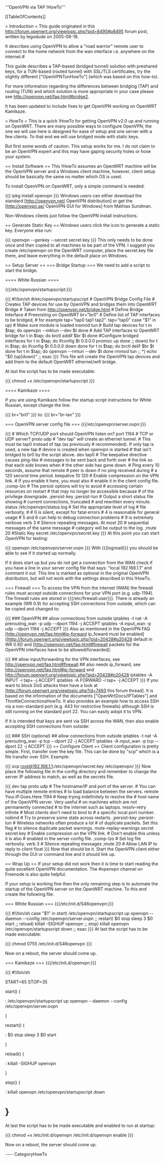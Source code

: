 '''OpenVPN via TAP !HowTo'''

\[\[TableOfContents\]\]

= Introduction = This guide originated in this
<http://forum.openwrt.org/viewtopic.php?pid=8495#p8495> forum post,
written by legodude on 2005-06-18.

It describes using OpenVPN to allow a "road warrior" remote user to
connect to the home network from the wan interface i.e. anywhere on the
internet.\#

This guide describes a TAP-based (bridged tunnel) solution with
preshared keys, for a TUN-based (routed tunnel) with SSL/TLS
certificates, try the slightly different \["OpenVPNTunHowTo"\] (which
was based on this how-to).

For more information regarding the differences between bridging (TAP)
and routing (TUN) and which solution is more appropriate in your case
please see <http://openvpn.net/faq.html#bridge2>.

It has been updated to include fixes to get OpenVPN working on OpenWRT
Kamikaze.

= HowTo = This is a quick !HowTo for getting OpenVPN v2.0 up and running
on OpenWRT. There are many possible ways to configure OpenVPN; the one
we will use here is designed for ease of setup and one server with a few
clients. To that end we will use bridged mode with static keys.

But first some words of caution. This setup works for me. I do not claim
to be an OpenVPN expert and this may have gaping security holes or hose
your system.

== Install Software == This !HowTo assumes an OpenWRT machine will be
the OpenVPN server and a Windows client machine, however, client setup
should be basically the same no matter which OS is used.

To install OpenVPN on OpenWRT, only a simple command is needed:

{{{ ipkg install openvpn }}} Windows users can either download the
standard \[<http://openvpn.net/> OpenVPN distribution\] or get the
\[<http://openvpn.se/> OpenVPN GUI for Windows\] from Mathias Sundman.

Non-Windows clients just follow the OpenVPN install instructions.

== Generate Static Key == Windows users click the icon to generate a
static key. Everyone else run:

{{{ openvpn --genkey --secret secret.key }}} This only needs to be done
once and then copied to all machines to be part of the VPN. I suggest
you create /etc/openvpn on the OpenWRT computer, place the secret.key
file there, and leave everything in the default place on Windows.

== Setup Server == === Bridge Startup === We need to add a script to
start the bridge.

==== White Russian ====

{{{/etc/openvpn/startupscript:}}}

{{{ \#!/bin/sh \#/etc/openvpn/startupscript \# OpenVPN Bridge Config
File \# Creates TAP devices for use by OpenVPN and bridges them into
OpenWRT Bridge \# Taken from <http://openvpn.net/bridge.html> \# Define
Bridge Interface \# Preexisting on OpenWRT br="br0" \# Define list of
TAP interfaces to be bridged, \# for example tap="tap0 tap1 tap2".
tap="tap0" case "\$1" in up) \# Make sure module is loaded insmod tun \#
Build tap devices for t in \$tap; do openvpn --mktun --dev \$t done \#
Add TAP interfaces to OpenWRT bridge for t in \$tap; do brctl addif \$br
\$t done \#Configure bridged interfaces for t in \$tap; do ifconfig \$t
0.0.0.0 promisc up done ;; down) for t in \$tap; do ifconfig \$t 0.0.0.0
down done for t in \$tap; do brctl delif \$br \$t done for t in \$tap;
do openvpn --rmtun --dev \$t done rmmod tun ;; \*) echo "\$0 {up|down}"
;; esac }}} This file will create the OpenVPN tap devices and add them
to the default OpenWRT ethernet/wifi bridge.

At last the script has to be made executable:

{{{ chmod +x /etc/openvpn/startupscript }}}

==== Kamikaze ====

If you are using Kamikaze follow the startup script instructions for
White Russian, except change the line:

{{{ br="br0" }}} to: {{{ br="br-lan" }}}

=== OpenVPN server config file === {{{/etc/openvpn/server.ovpn:}}}

{{{ \# Which TCP/UDP port should OpenVPN listen on? port 1194 \# TCP or
UDP server? proto udp \# "dev tap" will create an ethernet tunnel. \#
This must be tap0 instead of tap (as previously \# recommended). If only
tap is used, a new tap \# device is created when openvpn is started \#
that isn't bridged to br0 by the script above. dev tap0 \# The keepalive
directive causes ping-like \# messages to be sent back and forth over \#
the link so that each side knows when \# the other side has gone down.
\# Ping every 10 seconds, assume that remote \# peer is down if no ping
received during \# a 120 second time period. keepalive 10 120 \# Enable
compression on the VPN link. \# If you enable it here, you must also \#
enable it in the client config file. ;comp-lzo \# The persist options
will try to avoid \# accessing certain resources on restart \# that may
no longer be accessible because \# of the privilege downgrade.
;persist-key ;persist-tun \# Output a short status file showing \#
current connections, truncated \# and rewritten every minute. status
/etc/openvpn/status.log \# Set the appropriate level of log \# file
verbosity. \# \# 0 is silent, except for fatal errors \# 4 is reasonable
for general usage \# 5 and 6 can help to debug connection problems \# 9
is extremely verbose verb 3 \# Silence repeating messages. At most 20 \#
sequential messages of the same message \# category will be output to
the log. ;mute 20 \#Static Key secret /etc/openvpn/secret.key }}} At
this point you can start OpenVPN for testing:

{{{ openvpn /etc/openvpn/server.ovpn }}} With {{{logread}}} you should
be able to see if it started up normally.

If it does start up but you do not get a connection from the WAN check
if you have a line in your server config file that says: "local
192.168.1.1" and comment it out. This line is marked as optional in the
original OpenVPN distribution, but will not work with the settings
described in this !HowTo.

=== Firewall === To access the VPN from the internet (WAN) the firewall
rules must accept outside connections for your VPN port (e.g. udp-1194).
The firewall rules are stored in {{{/etc/firewall.user}}}. There is
already an example (WR 0.9) for accepting SSH connections from outside,
which can be copied and changed to:

{{{ \#\#\# OpenVPN \#\# allow connections from outside iptables -t nat
-A prerouting\_wan -p udp --dport 1194 -j ACCEPT iptables -A input\_wan
-p udp --dport 1194 -j ACCEPT }}} Also as mentioned in the OpenVPN FAQ
\[<http://openvpn.net/faq.html#ip-forward> ip\_foward must be enabled\]
(\[<http://forum.openwrt.org/viewtopic.php?pid=20428#p20428> default in
WR 0.9\]) and \[<http://openvpn.net/faq.html#firewall> packets for the
OpenVPN interfaces have to be allowed/forwarded\]:

{{{ \#\# allow input/forwarding for the VPN interfaces, see
<http://openvpn.net/faq.html#firewall> \#\# also needs ip\_forward, see
<http://openvpn.net/faq.html#ip-forward> and
<http://forum.openwrt.org/viewtopic.php?pid=20428#p20428> iptables -A
INPUT -i tap+ -j ACCEPT iptables -A FORWARD -i tap+ -j ACCEPT }}} If you
want to block DoS attacks then have a look at
\[<http://forum.openwrt.org/viewtopic.php?id=7493> this forum thread\].
It is based on the information of the documents
\["OpenWrtDocs/IPTables"\] and ThrottleConnectionsHowTo. It also
provides an example how to access SSH via a non-standard port (e.g. 443
for restrictive firewalls) although SSH is still running on the standard
port 22. You can easily adopt it to VPN.

If it is intended that keys are sent via SSH across the WAN, then also
enable accepting SSH connections from outside:

{{{ \#\#\# SSH (optional) \#\# allow connections from outside iptables
-t nat -A prerouting\_wan -p tcp --dport 22 -j ACCEPT iptables -A
input\_wan -p tcp --dport 22 -j ACCEPT }}} == Configure Client == Client
configuration is pretty simple. First, transfer over the key file. This
can be done by "scp" which is a file transfer over SSH. Example:

{{{ scp <root@192.168.1.1>:/etc/openvpn/secret.key /etc/openvpn/ }}} Now
place the following file in the config directory and remember to change
the server IP address to match, as well as the secrets file.

{{{ dev tap proto udp \# The hostname/IP and port of the server. \# You
can have multiple remote entries \# to load balance between the servers.
remote Your.IP.Goes.Here 1194 \# Keep trying indefinitely to resolve the
\# host name of the OpenVPN server. Very useful \# on machines which are
not permanently connected \# to the internet such as laptops.
resolv-retry infinite \# Most clients don't need to bind to \# a
specific local port number. nobind \# Try to preserve some state across
restarts. ;persist-key ;persist-tun \# Wireless networks often produce a
lot \# of duplicate packets. Set this flag \# to silence duplicate
packet warnings. mute-replay-warnings secret secret.key \# Enable
compression on the VPN link. \# Don't enable this unless it is also \#
enabled in the server config file. ;comp-lzo \# Set log file verbosity.
verb 3 \# Silence repeating messages ;mute 20 \# Allow LAN IP to reply
to client float }}} Now that should be it. Start the OpenVPN client
either through the GUI or command line and it should link up.

== Wrap Up == If your setup did not work then it is time to start
reading the quite excellent OpenVPN documentation. The \#openvpn channel
on Freenode is also quite helpful.

If your setup is working fine then the only remaining step is to
automate the startup of the OpenVPN server on the OpenWRT machine. To
this end create the following file:

=== White Russian === {{{/etc/init.d/S46openvpn:}}}

{{{ \#!/bin/sh case "\$1" in start) /etc/openvpn/startupscript up
openvpn --daemon --config /etc/openvpn/server.ovpn ;; restart) \$0 stop
sleep 3 \$0 start ;; reload) killall -SIGHUP openvpn ;; stop) killall
openvpn /etc/openvpn/startupscript down ;; esac }}} At last the script
has to be made executable:

{{{ chmod 0755 /etc/init.d/S46openvpn }}}

Now on a reboot, the server should come up.

=== Kamikaze === {{{/etc/init.d/openvpn:}}}

{{{ \#!/bin/sh

START=65 STOP=35

start() {

:   /etc/openvpn/startupscript up openvpn --daemon --config
    /etc/openvpn/server.ovpn

}

restart() {

:   \$0 stop sleep 3 \$0 start

}

reload() {

:   killall -SIGHUP openvpn

}

stop() {

:   killall openvpn /etc/openvpn/startupscript down

}
=

At last the script has to be made executable and enabled to run at
startup:

{{{ chmod +x /etc/init.d/openvpn /etc/init.d/openvpn enable }}}

Now on a reboot, the server should come up.

---- CategoryHowTo

